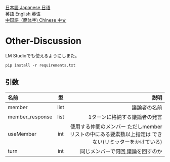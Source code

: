 [日本語 Japanese 日语](./docs/readme_ja.md)  
[英語 English 英语](./docs/readme_en.md)  
[中国語（簡体字) Chinese 中文](./docs/readme_chn.md)  


# Other-Discussion
LM Studioでも使えるようにしまた。

```
pip install -r requirements.txt
```

## 引数
|名前|型|説明|
|:--|:--:|--:|
|member|list|議論者の名前|
|member_response|list|1ターンに格納する議論者の発言|
|useMember|int|使用する仲間のメンバー  ただしmemberリストの中にある要素数以上指定は  できない(リミッターをかけている)|
|turn|int|同じメンバーで何回,議論を回すのか|
